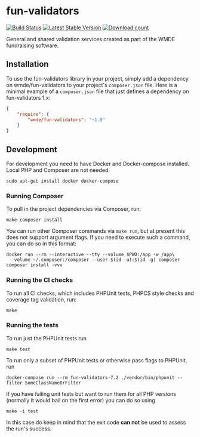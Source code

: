 # fun-validators

[![Build Status](https://travis-ci.org/wmde/fun-validators.svg?branch=master)](https://travis-ci.org/wmde/fun-validators)
[![Latest Stable Version](https://poser.pugx.org/wmde/fun-validators/version.png)](https://packagist.org/packages/wmde/fun-validators)
[![Download count](https://poser.pugx.org/wmde/fun-validators/d/total.png)](https://packagist.org/packages/wmde/fun-validators)

General and shared validation services created as part of the WMDE fundraising software.

## Installation

To use the fun-validators library in your project, simply add a dependency on wmde/fun-validators
to your project's `composer.json` file. Here is a minimal example of a `composer.json`
file that just defines a dependency on fun-validators 1.x:

```json
{
    "require": {
        "wmde/fun-validators": "~1.0"
    }
}
```

## Development

For development you need to have Docker and Docker-compose installed. Local PHP and Composer are not needed.

    sudo apt-get install docker docker-compose

### Running Composer

To pull in the project dependencies via Composer, run:

    make composer install

You can run other Composer commands via `make run`, but at present this does not support argument flags.
If you need to execute such a command, you can do so in this format:

    docker run --rm --interactive --tty --volume $PWD:/app -w /app\
     --volume ~/.composer:/composer --user $(id -u):$(id -g) composer composer install -vvv

### Running the CI checks

To run all CI checks, which includes PHPUnit tests, PHPCS style checks and coverage tag validation, run:

    make
    
### Running the tests

To run just the PHPUnit tests run

    make test

To run only a subset of PHPUnit tests or otherwise pass flags to PHPUnit, run

    docker-compose run --rm fun-validators-7.2 ./vendor/bin/phpunit --filter SomeClassNameOrFilter

If you have failing unit tests but want to run them for all PHP versions
(normally it would bail on the first error) you can do so using

    make -i test

In this case do keep in mind that the exit code **can not** be used to assess the run's success.

